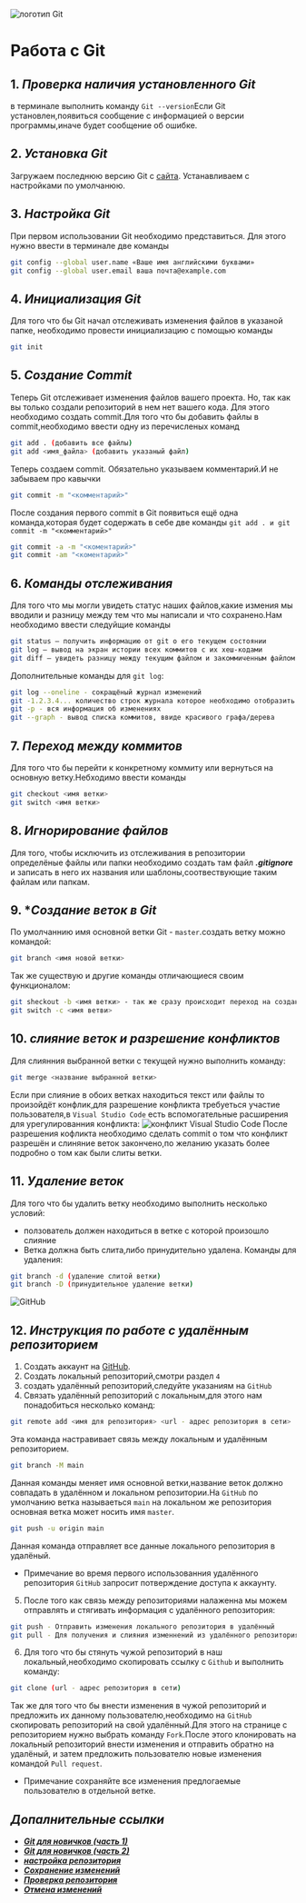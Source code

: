 ![логотип Git](17c86d4f862234bbc3a2f0a432a9f850.jpeg)
# Работа с Git
## 1. *Проверка наличия установленного Git*
в терминале выполнить команду `Git --version`Если Git установлен,появиться сообщение с информацией о версии программы,иначе будет сообщение об ошибке.
## 2. *Установка Git*
Загружаем последнюю версию Git с [сайта](https://git-scm.com/downloads). Устанавливаем с настройками по умолчанюю.
## 3. *Настройка Git*
При первом использовании Git необходимо представиться. Для этого нужно ввести в терминале две команды
```Bash
git config --global user.name «Ваше имя английскими буквами»
git config --global user.email ваша почта@example.com
```
## 4. *Инициализация Git* 
Для того что бы Git начал отслеживать изменения файлов в указаной папке, необходимо провести инициализацию с помощью команды
```Bash
git init
```
## 5. *Создание Commit*
Теперь Git отслеживает изменения файлов вашего проекта. Но, так как вы только создали репозиторий в нем нет вашего кода. Для этого необходимо создать commit.Для того что бы добавить файлы в commit,необходимо ввести одну из перечисленых команд
```Bash
git add . (добавить все файлы)
git add <имя_файла> (добавить указаный файл)
```
Теперь создаем commit. Обязательно указываем комментарий.И не забываем про кавычки
```Bash
git commit -m "<комментарий>"
```
После создания первого commit в Git появиться ещё одна команда,которая будет содержать в себе две команды `git add . и git commit -m "<комментарий>"`
```Bash
git commit -a -m "<коментарий>"
git commit -am "<коментарий>"
```
## 6. *Команды отслеживания*
Для того что мы могли увидеть статус наших файлов,какие измения мы вводили и разницу между тем что мы написали и что сохранено.Нам необходимо ввести следуйщие команды
```Bash
git status – получить информацию от git о его текущем состоянии
git log – вывод на экран истории всех коммитов с их хеш-кодами
git diff – увидеть разницу между текущим файлом и закоммиченным файлом
```
Дополнительные команды для `git log`:
```Bash
git log --oneline - сокращёный журнал изменений
git -1.2.3.4... количество строк журнала которое необходимо отобразить
git -p - вся информация об изменениях
git --graph - вывод списка коммитов, ввиде красивого графа/дерева
```
## 7. *Переход между коммитов*
Для того что бы перейти к конкретному коммиту или вернуться на основную ветку.Небходимо ввести команды
```Bash
git checkout <имя ветки> 
git switch <имя ветки>
```
## 8. *Игнорирование файлов*
Для того, чтобы исключить из отслеживания в репозитории определёные файлы или папки необходимо создать там файл ***.gitignore*** и записать в него их названия или шаблоны,соотвествующие таким файлам или папкам.
## 9. **Создание веток в Git*
 По умолчаннию имя основной ветки Git - `master`.создать ветку можно командой:
 ```Bash
git branch <имя новой ветки>
 ```
 Так же существую и другие команды отличающиеся своим функционалом:
 ```Bash
 git sheckout -b <имя ветки> - так же сразу происходит переход на созданую ветку
 git switch -c <имя ветви>
 ```
 ## 10. *слияние веток и разрешение конфликтов*
 Для слиянния выбранной ветки с текущей нужно выполнить команду:
 ```Bash
 git merge <название выбранной ветки>
 ```
 Если при слияние в обоих ветках  находиться текст или файлы то произойдёт конфлик,для разрешение конфликта требуеться участие пользователя,в `Visual Studio Code` есть вспомогательные расширения для урегулированния конфликта:
 ![конфликт Visual Studio Code ](image.png)
 После разрешения кофликта необходимо сделать commit о том что конфликт разрешён и слиняние веток закончено,по желанию указать более подробно о том как были слиты ветки.
 ## 11. *Удаление веток*
 Для того что бы удалить ветку необходимо выполнить несколько условий:
 * ползователь должен находиться в ветке с которой произошло слияние
 * Ветка должна быть слита,либо принудительно удалена.
 Команды для удаления:
 ```Bash
 git branch -d (удаление слитой ветки)
 git branch -D (принудительное удаление ветки)
 ```
 ![GitHub](Discovery-Inc.-7.png)
 ## 12. *Инструкция по работе с удалённым репозиторием*
 1. Создать аккаунт на [GitHub](https://github.com/).
 2. Создать локальный репозиторий,смотри раздел `4`
 3. создать удалённый репозиторий,следуйте указаниям на `GitHub`
 4. Связать удалённый репозиторий с локальным,для этого нам понадобиться несколько команд:
 ```Bash
 git remote add <имя для репозитория> <url - адрес репозитория в сети>
 ```
 Эта команда настравивает связь между локальным и удалённым репозиторием.
 ```bash
 git branch -M main
 ```
 Данная команды меняет имя основной ветки,название веток должно совпадать в удалённом и локальном репозитории.На `GitHub` по умолчанию ветка называеться `main` на локальном же репозитория основная ветка может носить имя `master`.
 ```Bash
 git push -u origin main
 ```
 Данная команда отправляет все данные локального репозитория в удалёный.
 * Примечание во время первого использованния удалённого репозитория `GitHub` запросит потверждение доступа к аккаунту.
 5. После того как связь между репозиториями налаженна мы можем отправлять и стягивать информация с удалённого репозитория:
 ```Bash
 git push - Отправить изменения локального репозитория в удалённый
 git pull - Для получения и слияния изменнений из удалённого репозитория
 ```
 6. Для того что бы стянуть чужой репозиторий в наш локальный,необходимо скопировать ссылку с `Github` и выполнить команду:
 ```Bash
 git clone (url - адрес репозитория в сети)
 ```
Так же для того что бы внести изменения в чужой репозиторий и предложить их данному пользователю,необходимо на `GitHub` скопировать репозиторий на свой удалённый.Для этого на странице с репозиторием нужно выбрать команду `Fork`.После этого клонировать на локальный репозиторий внести изменения и отправить обратно на удалёный, и затем предложить пользователю новые изменения командой `Pull request`.
* Примечание сохраняйте все изменения предлогаемые пользователю в отдельной ветке.
## *Допалнительные ссылки*
 * ___[Git для новичков (часть 1)](https://habr.com/ru/articles/541258/)___ 
* ___[Git для новичков (часть 2)](https://habr.com/ru/articles/542616/)___
* ___[настройка репозитория](https://www.atlassian.com/ru/git/tutorials/setting-up-a-repository)___
* ___[Сохранение изменений](https://www.atlassian.com/ru/git/tutorials/saving-changes)___
* ___[Проверка репозитория](https://www.atlassian.com/ru/git/tutorials/inspecting-a-repository)___
* ___[ Отмена изменений](https://www.atlassian.com/ru/git/tutorials/undoing-changes)___